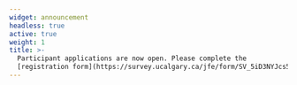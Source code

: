 ```yaml
---
widget: announcement
headless: true
active: true
weight: 1
title: >-
  Participant applications are now open. Please complete the
  [registration form](https://survey.ucalgary.ca/jfe/form/SV_5iD3NYJcs5TzZrg) by May 19, 2023 at 11:59 pm Mountain Time.
---
```

